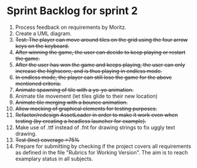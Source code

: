 # Sprint Backlog for sprint 2

01. Process feedback on requirements by Moritz.
02. Create a UML diagram.
03. ~~Test: The player can move around tiles on the grid using the four arrow keys on the
    keyboard.~~
04. ~~After winning the game, the user can decide to keep playing or restart the
    game.~~
05. ~~After the user has won the game and keeps playing, the user can only increase
    the highscore, and is thus playing in endless mode.~~
06. ~~In endless mode, the player can still lose the game for the above mentioned
    criteria.~~
07. ~~Animate spawning of tile with a yo-yo animation.~~
08. Animate tile movement (let tiles glide to their new location)
09. ~~Animate tile merging with a bounce animation.~~
10. ~~Allow mocking of graphical elements for testing purposes.~~
11. ~~Refactor/redesign AssetLoader in order to make it work even when testing (by creating a headless launcher for example).~~
12. Make use of .ttf instead of .fnt for drawing strings to fix uggly text drawing.
11. ~~Test (line) coverage >75%~~ 
12. Prepare for submitting by checking if the project covers all requirements as defined in the file "Rubrics for Working Version". The aim is to reach examplary status in all subjects.